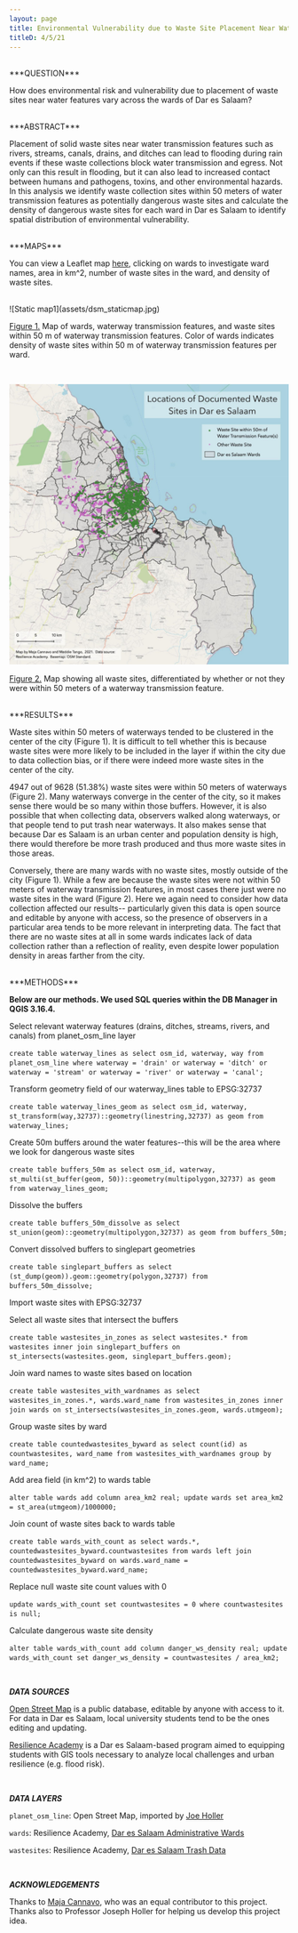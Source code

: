 ```yaml
---
layout: page
title: Environmental Vulnerability due to Waste Site Placement Near Water Transmission Features in Dar es Salaam
titleD: 4/5/21
---
```


<br>
***QUESTION***

How does environmental risk and vulnerability due to placement of waste sites near water features vary across the wards of Dar es Salaam? 

<br>
***ABSTRACT***

Placement of solid waste sites near water transmission features such as rivers, streams, canals, drains, and ditches can lead to flooding 
during rain events if these waste collections block water transmission and egress. Not only can this result in flooding, but it can also lead to 
increased contact between humans and pathogens, toxins, and other environmental hazards. In this analysis we identify waste collection sites within 
50 meters of water transmission features as potentially dangerous waste sites and calculate the density of dangerous waste sites for each ward in Dar 
es Salaam to identify spatial distribution of environmental vulnerability.

<br>
***MAPS***

You can view a Leaflet map [here](assets/), clicking on wards to investigate ward names, area in km^2, number of waste sites in the ward, and density of waste sites.

<br>
![Static map1](assets/dsm_staticmap.jpg)

[Figure 1.](assets/dsm_staticmap.jpg) Map of wards, waterway transmission features, and waste sites within 50 m of waterway transmission features. 
Color of wards indicates density of waste sites within 50 m of waterway transmission features per ward. 

<br>

![Static map2](assets/dsm_staticmap2.jpg)

[Figure 2.](assets/dsm_staticmap2.jpg) Map showing all waste sites, differentiated by whether or not they were within 50 meters of a waterway transmission feature. 


<br>
***RESULTS***

Waste sites within 50 meters of waterways tended to be clustered in the center of the city (Figure 1). It is difficult to tell whether this is because waste sites were more 
likely to be included in the layer if within the city due to data collection bias, or if there were indeed more waste sites in the center of the city. 

4947 out of 9628 (51.38%) waste sites were within 50 meters of waterways (Figure 2). Many waterways converge in the center of the city, so it makes sense there would be so many within those buffers. 
However, it is also possible that when collecting data, observers walked along waterways, or that people tend to put trash near waterways. It also makes sense that because 
Dar es Salaam is an urban center and population density is high, there would therefore be more trash produced and thus more waste sites in those areas. 

Conversely, there are many wards with no waste sites, mostly outside of the city (Figure 1). While a few are because the waste sites were not within 50 meters of 
waterway transmission features, in most cases there just were no waste sites in the ward (Figure 2). Here we again need to consider how data collection affected our results-- 
particularly given this data is open source and editable by anyone with access, so the presence of observers in a particular area tends to be more relevant in interpreting data. 
The fact that there are no waste sites at all in some wards indicates lack of data collection rather than a reflection of reality, even despite lower population density in areas 
farther from the city.


<br>
***METHODS***

**Below are our methods. We used SQL queries within the DB Manager in QGIS 3.16.4.**

Select relevant waterway features (drains, ditches, streams, rivers, and canals) from planet_osm_line layer

`create table waterway_lines as
select osm_id, waterway, way from planet_osm_line
where waterway = 'drain' or waterway = 'ditch' or waterway = 'stream' or waterway = 'river' or waterway = 'canal';`

Transform geometry field of our waterway_lines table to EPSG:32737

`create table waterway_lines_geom as
select osm_id, waterway, st_transform(way,32737)::geometry(linestring,32737) as geom
from waterway_lines;`

Create 50m buffers around the water features--this will be the area where we look for dangerous waste sites

`create table buffers_50m as
select osm_id, waterway, st_multi(st_buffer(geom, 50))::geometry(multipolygon,32737) as geom from waterway_lines_geom;`

Dissolve the buffers

`create table buffers_50m_dissolve as
select st_union(geom)::geometry(multipolygon,32737) as geom
from buffers_50m;`

Convert dissolved buffers to singlepart geometries

`create table singlepart_buffers as
select (st_dump(geom)).geom::geometry(polygon,32737) from buffers_50m_dissolve;`

Import waste sites with EPSG:32737
<br>

Select all waste sites that intersect the buffers

`create table wastesites_in_zones as
select wastesites.*
from wastesites inner join singlepart_buffers
on st_intersects(wastesites.geom, singlepart_buffers.geom);`

Join ward names to waste sites based on location

`create table wastesites_with_wardnames as
select wastesites_in_zones.*, wards.ward_name
from wastesites_in_zones inner join wards
on st_intersects(wastesites_in_zones.geom, wards.utmgeom);`

Group waste sites by ward 

`create table countedwastesites_byward as
select count(id) as countwastesites, ward_name
from wastesites_with_wardnames group by ward_name;`

Add area field (in km^2) to wards table

`alter table wards add column area_km2 real;
update wards set area_km2 = st_area(utmgeom)/1000000;`

Join count of waste sites back to wards table

`create table wards_with_count as
select wards.*, countedwastesites_byward.countwastesites
from wards left join countedwastesites_byward
on wards.ward_name = countedwastesites_byward.ward_name;`

Replace null waste site count values with 0 

`update wards_with_count
set countwastesites = 0
where countwastesites is null;`


Calculate dangerous waste site density

`alter table wards_with_count add column danger_ws_density real;
update wards_with_count set danger_ws_density = countwastesites / area_km2;`

<br>

***DATA SOURCES***

[Open Street Map](https://www.openstreetmap.org/) is a public database, editable by anyone with access to it. For data in Dar es Salaam, local university students tend to be the ones editing and updating.

[Resilience Academy](https://resilienceacademy.ac.tz/) is a Dar es Salaam-based program aimed to equipping students with GIS tools necessary to analyze local challenges and urban resilience (e.g. flood risk). 


<br>

***DATA LAYERS***

`planet_osm_line`: Open Street Map, imported by [Joe Holler](https://gis4dev.github.io)

`wards`: Resilience Academy, [Dar es Salaam Administrative Wards](https://geonode.resilienceacademy.ac.tz/layers/geonode_data:geonode:dar_es_salaam_administrative_wards) 

`wastesites`: Resilience Academy, [Dar es Salaam Trash Data](https://geonode.resilienceacademy.ac.tz/layers/geonode_data:geonode:dar_es_salaam_trash_data)



<br>

***ACKNOWLEDGEMENTS***

Thanks to [Maja Cannavo](https://majacannavo.github.io), who was an equal contributor to this project.  Thanks also to Professor Joseph Holler for helping us develop this project idea. 


<br>
